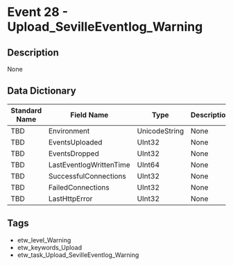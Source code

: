 # Event 28 - Upload_SevilleEventlog_Warning

## Description
None

## Data Dictionary
|Standard Name|Field Name|Type|Description|Sample Value|
|---|---|---|---|---|
|TBD|Environment|UnicodeString|None|`None`|
|TBD|EventsUploaded|UInt32|None|`None`|
|TBD|EventsDropped|UInt32|None|`None`|
|TBD|LastEventlogWrittenTime|UInt64|None|`None`|
|TBD|SuccessfulConnections|UInt32|None|`None`|
|TBD|FailedConnections|UInt32|None|`None`|
|TBD|LastHttpError|UInt32|None|`None`|

## Tags
* etw_level_Warning
* etw_keywords_Upload
* etw_task_Upload_SevilleEventlog_Warning